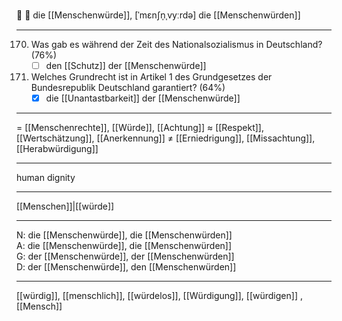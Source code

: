 🔴 🤝 die [[Menschenwürde]], [ˈmɛnʃn̩ˌvyːrdə]
die [[Menschenwürden]]

---
170. Was gab es während der Zeit des Nationalsozialismus in Deutschland? (76%)
	 - [ ] den [[Schutz]] der [[Menschenwürde]]

18. Welches Grundrecht ist in Artikel 1 des Grundgesetzes der Bundesrepublik Deutschland garantiert? (64%)
	- [x] die [[Unantastbarkeit]] der [[Menschenwürde]]

---
= [[Menschenrechte]], [[Würde]], [[Achtung]]
≈ [[Respekt]], [[Wertschätzung]], [[Anerkennung]]
≠ [[Erniedrigung]], [[Missachtung]], [[Herabwürdigung]]

---
human dignity

---
[[Menschen]]|[[würde]]

---
N: die [[Menschenwürde]], die [[Menschenwürden]]  
A: die [[Menschenwürde]], die [[Menschenwürden]]  
G: der [[Menschenwürde]], der [[Menschenwürden]]  
D: der [[Menschenwürde]], den [[Menschenwürden]]  

---
[[würdig]], [[menschlich]], [[würdelos]], [[Würdigung]], [[würdigen]]
, [[Mensch]]